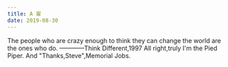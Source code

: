 ```yaml
---
title: A 甯
date: 2019-08-30
---
```

The people who are crazy enough to think they can change the world are the ones who do.
      ————Think Different,1997
All right,truly I'm the Pied Piper.
And "Thanks,Steve",Memorial Jobs. 
